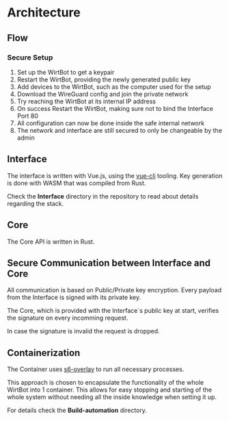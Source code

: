 # Architecture

## Flow
### Secure Setup
1. Set up the WirtBot to get a keypair
2. Restart the WirtBot, providing the newly generated public key
3. Add devices to the WirtBot, such as the computer used for the setup
4. Download the WireGuard config and join the private network
5. Try reaching the WirtBot at its internal IP address
6. On success Restart the WirtBot, making sure not to bind the Interface Port 80
7. All configuration can now be done inside the safe internal network
8. The network and interface are still secured to only be changeable by the admin

## Interface

The interface is written with Vue.js, using the [vue-cli](https://cli.vuejs.org/) tooling.
Key generation is done with WASM that was compiled from Rust.

Check the **Interface** directory in the repository to read about details regarding the stack.

## Core

The Core API is written in Rust.

## Secure Communication between Interface and Core

All communication is based on Public/Private key encryption.
Every payload from the Interface is signed with its private key.

The Core, which is provided with the Interface\`s public key at start, verifies the signature on every incomming request.

In case the signature is invalid the request is dropped.

## Containerization

The Container uses [s6-overlay](https://github.com/just-containers/s6-overlay) to run all necessary processes.

This approach is chosen to encapsulate the functionality of the whole WirtBot into 1 container.
This allows for easy stopping and starting of the whole system without needing all the inside knowledge when setting it up.

For details check the **Build-automation** directory.

